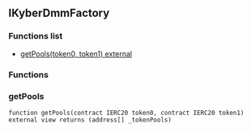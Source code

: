 
## IKyberDmmFactory

### Functions list
- [getPools(token0, token1) external](#getpools)

### Functions
### getPools

```solidity
function getPools(contract IERC20 token0, contract IERC20 token1) external view returns (address[] _tokenPools)
```

